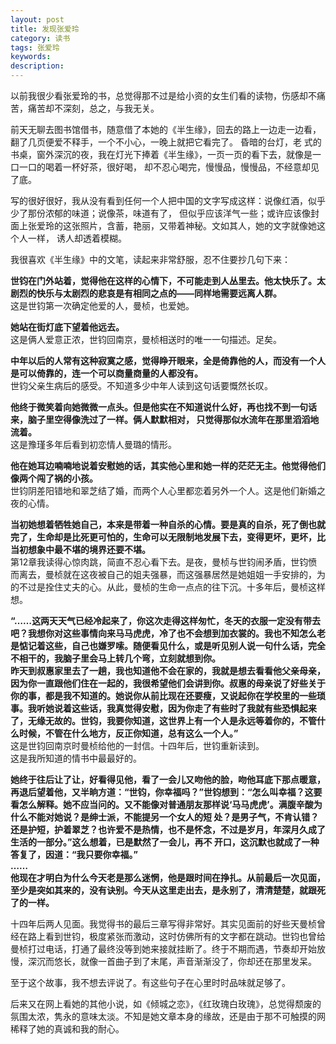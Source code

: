 ```yaml
---
layout: post
title: 发现张爱玲
category: 读书
tags: 张爱玲
keywords: 
description: 
---
```


以前我很少看张爱玲的书，总觉得那不过是给小资的女生们看的读物，伤感却不痛苦，痛苦却不深刻，总之，与我无关。

前天无聊去图书馆借书，随意借了本她的《半生缘》，回去的路上一边走一边看，翻了几页便爱不释手，一个不小心，一晚上就把它看完了。
昏暗的台灯，老 式的书桌，窗外深沉的夜，我在灯光下捧着《半生缘》，一页一页的看下去，就像是一口一口的喝着一杯好茶，很好喝，
却不忍心喝完，慢慢品，慢慢品，不经意却见了底。

写的很好很好，我从没有看到任何一个人把中国的文字写成这样：说像红酒，似乎少了那份浓郁的味道；说像茶，味道有了，
但似乎应该洋气一些；或许应该像封面上张爱玲的这张照片，含蓄，艳丽，又带着神秘。文如其人，她的文字就像她这个人一样，
诱人却透着模糊。

我很喜欢《半生缘》中的文笔，读起来非常舒服，忍不住要抄几句下来：

__世钧在门外站着，觉得他在这样的心情下，不可能走到人丛里去。他太快乐了。太剧烈的快乐与太剧烈的悲哀是有相同之点的——同样地需要远离人群。__  
这是世钧第一次确定他爱的人，曼桢，也爱她。

__她站在街灯底下望着他远去。__  
这是俩人爱意正浓，世钧回南京，曼桢相送时的唯一一句描述。足矣。

__中年以后的人常有这种寂寞之感，觉得睁开眼来，全是倚靠他的人，而没有一个人是可以倚靠的，连一个可以商量商量的人都没有。__  
世钧父亲生病后的感受。不知道多少中年人读到这句话要慨然长叹。

__他终于微笑着向她微微一点头。但是他实在不知道说什么好，再也找不到一句话来，脑子里空得像洗过了一样。俩人默默相对，
只觉得那似水流年在那里滔滔地流着。__  
这是豫瑾多年后看到初恋情人曼璐的情形。

__他在她耳边喃喃地说着安慰她的话，其实他心里和她一样的茫茫无主。他觉得他们像两个闯了祸的小孩。__  
世钧阴差阳错地和翠芝结了婚，而两个人心里都恋着另外一个人。这是他们新婚之夜的心情。

__当初她想着牺牲她自己，本来是带着一种自杀的心情。要是真的自杀，死了倒也就完了，生命却是比死更可怕的，生命可以无限制地发展下去，变得更坏，更坏，比当初想象中最不堪的境界还要不堪。__  
第12章我读得心惊肉跳，简直不忍心看下去。是夜，曼桢与世钧闹矛盾，世钧愤而离去，曼桢就在这夜被自己的姐夫强暴，而这强暴居然是她姐姐一手安排的，为的不过是拴住丈夫的心。从此，曼桢的生命一点点的往下沉。十多年后，曼桢这样想。

__“……这两天天气已经冷起来了，你这次走得这样匆忙，冬天的衣服一定没有带去吧？我想你对这些事情向来马马虎虎，冷了也不会想到加衣裳的。我也不知怎么老是惦记着这些，自己也嫌罗嗦。随便看见什么，或是听见别人说一句什么话，完全不相干的，我脑子里会马上转几个弯，立刻就想到你。  
昨天到叔惠家里去了一趟，我也知道他不会在家的，我就是想去看看他父亲母亲，因为你一直跟他们住在一起的，我很希望他们会讲到你。叔惠的母亲说了好些关于 你的事，都是我不知道的。她说你从前比现在还要瘦，又说起你在学校里的一些琐事。我听她说着这些话，我真觉得安慰，因为你走了有些时了我就有些恐惧起来了，无缘无故的。世钧，我要你知道，这世界上有一个人是永远等着你的，不管什么时候，不管在什么地方，反正你知道，总有这么一个人。”__  
这是世钧回南京时曼桢给他的一封信。十四年后，世钧重新读到。  
这是我所知道的情书中最最好的。  

__她终于往后让了让，好看得见他，看了一会儿又吻他的脸，吻他耳底下那点暖意，再退后望着他，又半晌方道：“世钧，你幸福吗？”世钧想到：“怎么叫幸福？这要看怎么解释。她不应当问的。又不能像对普通朋友那样说‘马马虎虎’。满腹辛酸为什么不能对她说？是绅士派，不能提另一个女人的短 处？是男子气，不肯认错？还是护短，护着翠芝？也许爱不是热情，也不是怀念，不过是岁月，年深月久成了生活的一部分。”这么想着，已是默然了一会儿，再不 开口，这沉默也就成了一种答复了，因道：“我只要你幸福。”  
……  
他现在才明白为什么今天老是那么迷惘，他是跟时间在挣扎。从前最后一次见面，至少是突如其来的，没有诀别。今天从这里走出去，是永别了，清清楚楚，就跟死了的一样。__

十四年后两人见面。我觉得书的最后三章写得非常好。其实见面前的好些天曼桢曾经在路上看到世钧，极度紧张而激动，这时仿佛所有的文字都在跳动。世钧也曾给 曼桢打过电话，打通了最终没等到她来接就挂断了。终于不期而遇，节奏却开始放慢，深沉而悠长，就像一首曲子到了末尾，声音渐渐没了，你却还在那里发呆。

至于这个故事，我不想去评说了。有这些句子在心里时时品味就足够了。

后来又在网上看她的其他小说，如《倾城之恋》，《红玫瑰白玫瑰》，总觉得颓废的氛围太浓，隽永的意味太淡。不知是她文章本身的缘故，还是由于那不可触摸的网稀释了她的真诚和我的耐心。
